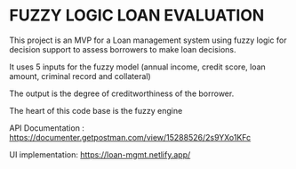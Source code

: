 # FUZZY LOGIC LOAN EVALUATION

This project is an MVP for a Loan management system using fuzzy logic for decision support to assess borrowers to make loan decisions. 

It uses 5 inputs for the fuzzy model (annual income, credit score, loan amount, criminal record and collateral) 

The output is the degree of creditworthiness of the borrower.

The heart of this code base is the fuzzy engine

API Documentation : https://documenter.getpostman.com/view/15288526/2s9YXo1KFc

UI implementation: https://loan-mgmt.netlify.app/
